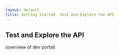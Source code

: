 ```yaml
---
layout: default
title: Getting Started  Test and Explore the API
---
```




## Test and Explore the API

(overview of dev portal)
